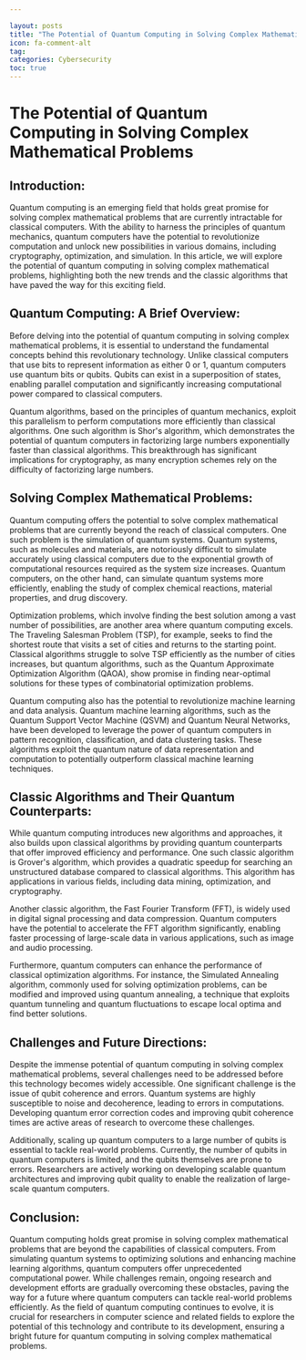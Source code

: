 ```yaml
---

layout: posts
title: "The Potential of Quantum Computing in Solving Complex Mathematical Problems"
icon: fa-comment-alt
tag:      
categories: Cybersecurity
toc: true
---
```




# The Potential of Quantum Computing in Solving Complex Mathematical Problems

## Introduction:
Quantum computing is an emerging field that holds great promise for solving complex mathematical problems that are currently intractable for classical computers. With the ability to harness the principles of quantum mechanics, quantum computers have the potential to revolutionize computation and unlock new possibilities in various domains, including cryptography, optimization, and simulation. In this article, we will explore the potential of quantum computing in solving complex mathematical problems, highlighting both the new trends and the classic algorithms that have paved the way for this exciting field.

## Quantum Computing: A Brief Overview:
Before delving into the potential of quantum computing in solving complex mathematical problems, it is essential to understand the fundamental concepts behind this revolutionary technology. Unlike classical computers that use bits to represent information as either 0 or 1, quantum computers use quantum bits or qubits. Qubits can exist in a superposition of states, enabling parallel computation and significantly increasing computational power compared to classical computers.

Quantum algorithms, based on the principles of quantum mechanics, exploit this parallelism to perform computations more efficiently than classical algorithms. One such algorithm is Shor's algorithm, which demonstrates the potential of quantum computers in factorizing large numbers exponentially faster than classical algorithms. This breakthrough has significant implications for cryptography, as many encryption schemes rely on the difficulty of factorizing large numbers.

## Solving Complex Mathematical Problems:
Quantum computing offers the potential to solve complex mathematical problems that are currently beyond the reach of classical computers. One such problem is the simulation of quantum systems. Quantum systems, such as molecules and materials, are notoriously difficult to simulate accurately using classical computers due to the exponential growth of computational resources required as the system size increases. Quantum computers, on the other hand, can simulate quantum systems more efficiently, enabling the study of complex chemical reactions, material properties, and drug discovery.

Optimization problems, which involve finding the best solution among a vast number of possibilities, are another area where quantum computing excels. The Traveling Salesman Problem (TSP), for example, seeks to find the shortest route that visits a set of cities and returns to the starting point. Classical algorithms struggle to solve TSP efficiently as the number of cities increases, but quantum algorithms, such as the Quantum Approximate Optimization Algorithm (QAOA), show promise in finding near-optimal solutions for these types of combinatorial optimization problems.

Quantum computing also has the potential to revolutionize machine learning and data analysis. Quantum machine learning algorithms, such as the Quantum Support Vector Machine (QSVM) and Quantum Neural Networks, have been developed to leverage the power of quantum computers in pattern recognition, classification, and data clustering tasks. These algorithms exploit the quantum nature of data representation and computation to potentially outperform classical machine learning techniques.

## Classic Algorithms and Their Quantum Counterparts:
While quantum computing introduces new algorithms and approaches, it also builds upon classical algorithms by providing quantum counterparts that offer improved efficiency and performance. One such classic algorithm is Grover's algorithm, which provides a quadratic speedup for searching an unstructured database compared to classical algorithms. This algorithm has applications in various fields, including data mining, optimization, and cryptography.

Another classic algorithm, the Fast Fourier Transform (FFT), is widely used in digital signal processing and data compression. Quantum computers have the potential to accelerate the FFT algorithm significantly, enabling faster processing of large-scale data in various applications, such as image and audio processing.

Furthermore, quantum computers can enhance the performance of classical optimization algorithms. For instance, the Simulated Annealing algorithm, commonly used for solving optimization problems, can be modified and improved using quantum annealing, a technique that exploits quantum tunneling and quantum fluctuations to escape local optima and find better solutions.

## Challenges and Future Directions:
Despite the immense potential of quantum computing in solving complex mathematical problems, several challenges need to be addressed before this technology becomes widely accessible. One significant challenge is the issue of qubit coherence and errors. Quantum systems are highly susceptible to noise and decoherence, leading to errors in computations. Developing quantum error correction codes and improving qubit coherence times are active areas of research to overcome these challenges.

Additionally, scaling up quantum computers to a large number of qubits is essential to tackle real-world problems. Currently, the number of qubits in quantum computers is limited, and the qubits themselves are prone to errors. Researchers are actively working on developing scalable quantum architectures and improving qubit quality to enable the realization of large-scale quantum computers.

## Conclusion:
Quantum computing holds great promise in solving complex mathematical problems that are beyond the capabilities of classical computers. From simulating quantum systems to optimizing solutions and enhancing machine learning algorithms, quantum computers offer unprecedented computational power. While challenges remain, ongoing research and development efforts are gradually overcoming these obstacles, paving the way for a future where quantum computers can tackle real-world problems efficiently. As the field of quantum computing continues to evolve, it is crucial for researchers in computer science and related fields to explore the potential of this technology and contribute to its development, ensuring a bright future for quantum computing in solving complex mathematical problems.